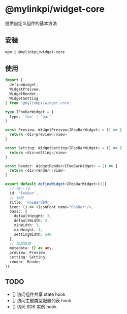 # @mylinkpi/widget-core

提供自定义组件的基本方法

## 安装

```bash
npm i @mylinkpi/widget-core
```

## 使用

```typescript
import {
  defineWidget,
  WidgetPreivew,
  WidgetRender,
  WidgetSetting
} from '@mylinkpi/widget-core'

type IFooBarWidget = {
  type: 'foo' | 'bar'
}

const Preview: WidgetPreivew<IFooBarWidget> = () => {
  return <div>preview</view>
}

const Setting: WidgetSetting<IFooBarWidget> = () => {
  return <div>setting</view>
}

const Render: WidgetRender<IFooBarWidget> = () => {
  return <div>render</view>
}

export default defineWidget<IFooBarWidget>()({
  // 唯一 Id
  id: 'FooBar',
  // 标题
  title: 'FooBar组件',
  icon: () => <IconFont name="FooBar"/>,
  basic: {
    defaultHeight: 3,
    defaultWidth: 3,
    minWidth: 3,
    minHeight: 3,
    settingWidth: 540
  },
  // 配置数据
  metadata: {} as any,
  preview: Preview,
  setting: Setting,
  render: Render
})
```

## TODO

- [] 访问组件共享 state hook
- [] 访问主题类型配置列表 hook
- [] 访问 SDK 实例 hook
